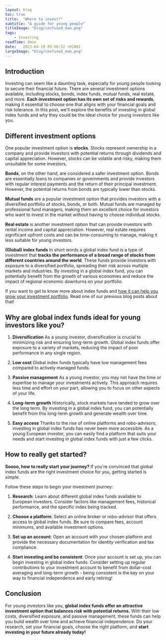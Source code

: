 ```yaml
---
layout: blog
toc: true
title:  "Where to invest?"
subtitle: "A guide for young people"
titleImage: "blog/confused_man.png"
tags:
    - Investing
readTime: 4min
date:   2023-04-19 09:00:52 +02001
largeImage: "blog/confused_man.png"
---
```

## Introduction

Investing can seem like a daunting task, especially for young people looking to secure their financial future. There are several investment options available, including stocks, bonds, index funds, mutual funds, real estate, and more. 
__Each investment option has its own set of risks and rewards__, making it essential to choose one that aligns with your financial goals and risk tolerance. In this post, we'll explore the benefits of investing in global index funds and why they could be the ideal choice for young investors like you. 

## Different investment __options__

One popular investment option is __stocks__. Stocks represent ownership in a company and provide investors with potential returns through dividends and capital appreciation. However, stocks can be volatile and risky, making them unsuitable for some investors.

__Bonds__, on the other hand, are considered a safer investment option. Bonds are essentially loans to companies or governments and provide investors with regular interest payments and the return of their principal investment. However, the potential returns from bonds are typically lower than stocks.

__Mutual funds__ are a popular investment option that provides investors with a diversified portfolio of stocks, bonds, or both. Mutual funds are managed by professional fund managers, making them an excellent choice for investors who want to invest in the market without having to choose individual stocks.

__Real estate__ is another investment option that can provide investors with rental income and capital appreciation. However, real estate requires significant upfront costs and can be time-consuming to manage, making it less suitable for young investors.

__(Global) index funds__
In short words a global index fund is a type of investment that __tracks the performance of a broad range of stocks from different countries around the world__. These funds provide investors with exposure to a diversified portfolio, spreading their risk across multiple markets and industries. By investing in a global index fund, you can potentially benefit from the growth of various economies and reduce the impact of regional economic downturns on your portfolio.

If you want to get to know more about index funds and [how it can help you grow your investment portfolio](/what-is-the-global-index-fund). Read one of our previous blog posts about that!


## Why are global index funds ideal for __young investors like you?__

1. __Diversification__
As a young investor, diversification is crucial to minimizing risk and ensuring long-term growth. Global index funds offer exposure to a variety of markets, reducing the impact of poor performance in any single region. 

2. __Low cost__
Global index funds typically have low management fees compared to actively managed funds.

3. __Passive management__
As a young investor, you may not have the time or expertise to manage your investments actively. This approach requires less time and effort on your part, allowing you to focus on other aspects of your life.

4. __Long-term growth__
Historically, stock markets have tended to grow over the long term. By investing in a global index fund, you can potentially benefit from this long-term growth and generate wealth over time.

5. __Easy access__
Thanks to the rise of online platforms and robo-advisors, investing in global index funds has never been more accessible. As a young European investor, you can easily find a platform that suits your needs and start investing in global index funds with just a few clicks.


## How to __really__ get started?

__Soooo, how to really start your journey?__
If you're convinced that global index funds are the right investment choice for you, getting started is simple. 

Follow these steps to begin your investment journey:
1. __Research__: 
Learn about different global index funds available to European investors. Consider factors like management fees, historical performance, and the specific index being tracked.
2. __Choose a platform__:
Select an online broker or robo-advisor that offers access to global index funds. Be sure to compare fees, account minimums, and available investment options.

3. __Set up an account__: 
Open an account with your chosen platform and provide the necessary documentation for identity verification and tax compliance.

4. __Start investing and be consistent__:
Once your account is set up, you can begin investing in global index funds. Consider setting up regular contributions to your investment account to benefit from dollar-cost averaging and long-term growth - being consistent is the key on your way to financial independence and early retiring!

## __Conclusion__

For young investors like you, __global index funds offer an attractive investment option that balances risk with potential returns.__ With their low costs, diversified exposure, and passive management, these funds can help you build wealth over time and achieve financial independence. Do your research, set your financial goals, choose the right platform, and __start investing in your future already today!__